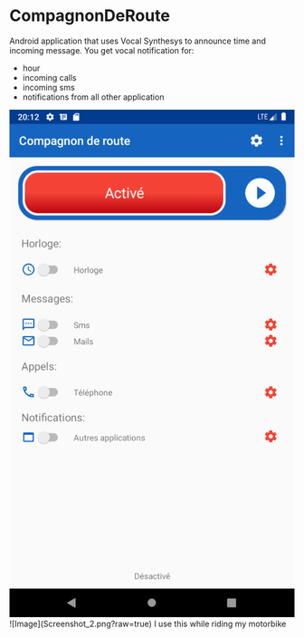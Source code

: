 # CompagnonDeRoute
Android application that uses Vocal Synthesys to announce time and incoming message.
You get vocal notification for:
- hour
- incoming calls
- incoming sms
- notifications from all other application
<img src="Screenshot_1.png">
![Image](Screenshot_2.png?raw=true)
I use this while riding my motorbike
